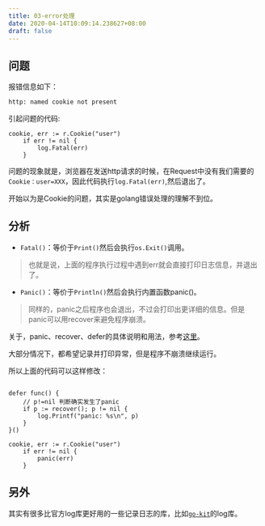 ```yaml
---
title: 03-error处理
date: 2020-04-14T10:09:14.238627+08:00
draft: false
---
```


## 问题

报错信息如下：

```bash
http: named cookie not present
```

引起问题的代码:

```golang
cookie, err := r.Cookie("user")
    if err != nil {
        log.Fatal(err)
    }
```

问题的现象就是，浏览器在发送http请求的时候，在Request中没有我们需要的`Cookie：user=XXX`，因此代码执行`log.Fatal(err)`,然后退出了。

开始以为是Cookie的问题，其实是golang错误处理的理解不到位。

## 分析

- `Fatal()`：等价于`Print()`然后会执行`os.Exit()`调用。

> 也就是说，上面的程序执行过程中遇到err就会直接打印日志信息，并退出了。

- `Panic()`：等价于`Println()`然后会执行内置函数panic()。

> 同样的，panic之后程序也会退出，不过会打印出更详细的信息。但是panic可以用recover来避免程序崩溃。

关于，panic、recover、defer的具体说明和用法，参考[这里](../../编程语言/基础/16-panic&recover&defer.md)。

大部分情况下，都希望记录并打印异常，但是程序不崩溃继续运行。

所以上面的代码可以这样修改：

```golang

defer func() {
    // p!=nil 判断确实发生了panic
    if p := recover(); p != nil {
        log.Printf("panic: %s\n", p)
    }
}()

cookie, err := r.Cookie("user")
    if err != nil {
        panic(err)
    }
```

## 另外

其实有很多比官方log库更好用的一些记录日志的库，比如[`go-kit`](https://pkg.go.dev/github.com/go-kit/kit/log?tab=doc)的log库。
